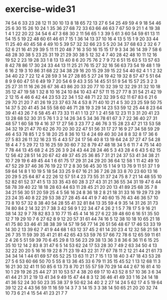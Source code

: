 # exercise-wide31
74
54
6
33
23
28
12
11
30
10
13
8
18
65
72
13
27
6
54
25
49
59
4
9
18
54
46
25
6
30
15
26
10
24
1
35
36
27
68
72
33
63
66
46
63
7
67
50
9
21
1
4
19
38
1
4
1
22
20
22
34
54
6
47
3
68
30
2
11
56
65
1
3
39
5
61
3
60
54
59
61
13
11
54
15
5
19
22
48
60
61
46
61
7
15
1
36
14
13
37
10
16
4
13
5
15
1
9
20
33
44
11
25
40
40
45
58
4
49
10
5
39
57
32
32
66
23
5
5
20
34
37
68
63
2
32
6
7
52
6
21
16
41
29
39
5
11
11
20
48
7
16
3
50
16
15
15
17
9
3
34
36
14
39
7
58
6
48
28
30
38
5
23
25
31
19
21
29
30
38
5
12
32
4
7
40
28
42
48
10
11
12
16
19
52
2
23
19
28
33
1
8
13
13
40
8
6
20
75
76
2
7
9
72
6
51
15
63
5
13
57
63
8
42
78
86
17
30
24
33
44
13
11
25
21
76
15
27
32
16
56
63
73
54
19
48
1
19
6
16
2
19
3
10
86
31
68
22
34
38
29
16
20
15
29
39
15
22
54
40
62
4
1
1
2
32
34
40
22
7
22
12
4
28
59
3
14
27
28
85
5
27
24
19
42
19
32
8
57
47
5
51
64
8
9
9
60
47
51
6
49
19
7
20
54
6
9
43
3
55
14
45
51
51
9
54
15
57
25
3
2
3
25
27
31
11
16
26
26
67
36
43
86
20
33
20
77
10
32
39
12
32
29
31
32
10
18
35
12
47
19
58
1
32
8
10
16
24
10
84
10
43
47
57
11
15
27
77
8
31
54
21
42
19
2
12
15
4
46
6
42
44
23
53
22
34
1
52
48
71
22
32
39
5
62
11
67
83
6
21
6
29
70
21
20
7
41
26
19
23
37
63
74
4
53
8
71
40
10
21
4
5
30
23
25
59
50
75
14
37
5
20
41
45
34
55
58
60
46
71
28
19
3
29
14
23
53
59
12
25
44
8
23
64
39
41
43
26
7
6
58
45
41
73
33
11
41
1
13
27
1
2
41
58
12
23
11
3
31
20
41
23
13
28
68
52
30
31
5
76
1
3
2
14
26
34
5
34
36
78
61
67
3
7
22
36
40
27
31
48
57
1
60
58
19
4
16
37
17
27
56
3
23
77
2
46
76
3
15
28
23
47
21
13
53
58
34
32
19
21
47
70
62
26
70
20
30
22
47
51
56
31
17
27
16
9
27
34
58
59
29
46
4
53
78
85
1
2
5
18
20
25
8
36
10
13
4
24
69
40
30
24
8
8
32
8
17
36
6
27
5
83
26
11
32
16
23
15
4
43
57
24
17
56
40
8
13
19
64
24
37
27
47
54
28
18
4
4
7
5
29
72
13
16
25
59
30
60
7
32
8
79
47
48
18
34
5
6
11
7
4
75
14
40
7
78
44
13
45
68
2
4
25
26
3
9
24
43
44
28
24
46
5
3
43
28
4
6
43
5
62
15
12
56
42
28
51
14
20
67
42
49
37
45
25
36
85
7
31
21
24
37
53
41
34
38
21
10
7
29
19
6
49
45
44
1
6
61
75
17
29
31
24
29
20
36
64
12
58
1
11
42
49
10
47
52
29
37
46
36
76
19
22
17
2
8
30
56
45
30
15
1
14
9
13
76
9
11
51
37
1
9
59
64
14
8
1
10
19
5
18
54
33
25
9
67
16
21
36
7
26
28
33
8
70
23
60
13
16
20
29
5
25
64
87
4
22
26
12
57
51
4
23
73
55
31
37
24
75
8
7
21
14
48
55
10
52
82
61
52
37
41
5
13
33
35
43
60
28
3
27
43
31
21
36
55
34
31
19
47
6
44
58
78
39
40
22
18
18
28
63
44
63
11
28
45
21
20
20
13
41
89
25
68
35
7
8
34
21
56
30
51
20
59
25
4
5
56
16
24
8
36
18
2
8
21
18
31
33
16
19
29
73
29
23
24
35
40
8
22
29
53
38
27
28
45
44
41
9
7
40
60
15
76
43
46
36
57
10
73
8
10
57
32
8
38
40
54
28
55
41
32
81
84
13
35
59
4
9
35
14
31
26
31
73
74
80
84
2
14
32
21
7
38
3
42
56
9
1
22
34
47
4
26
2
1
5
7
78
17
5
9
16
21
38
14
32
9
7
78
82
83
3
10
77
15
45
4
14
16
27
6
22
39
48
60
6
16
51
35
50
12
7
19
29
10
7
6
27
62
8
9
12
20
57
31
61
44
74
16
5
12
38
10
18
10
65
21
18
41
75
80
33
46
41
38
38
39
14
57
19
56
77
14
26
51
56
48
67
17
46
53
33
19
14
30
2
13
39
62
7
41
9
44
68
1
63
12
37
45
2
61
14
20
23
4
12
32
58
21
58
1
26
7
35
11
59
39
35
41
21
81
42
65
43
53
59
76
57
66
72
78
6
12
65
59
11
61
2
4
26
5
51
59
39
70
6
45
29
8
13
56
23
29
38
13
36
3
8
36
6
36
11
6
15
25
35
10
12
14
2
83
8
31
47
6
5
14
53
62
24
17
53
28
30
7
49
2
63
34
50
4
13
32
22
20
20
5
16
16
19
22
8
71
23
19
43
22
31
77
67
78
11
2
12
21
44
21
61
73
34
34
14
1
44
61
69
57
65
52
25
13
63
11
21
7
15
1
13
18
40
3
47
18
43
53
28
27
5
6
53
60
66
50
70
5
55
8
13
36
45
33
6
79
11
35
15
45
52
1
13
12
68
11
3
16
21
30
32
41
11
50
85
6
13
73
8
70
21
55
57
59
70
29
14
44
2
67
16
81
4
10
10
1
29
19
26
25
44
27
31
10
53
57
4
38
20
69
17
10
43
52
8
57
10
36
3
6
34
41
44
21
31
2
19
13
41
34
9
49
15
47
44
8
3
12
36
46
41
49
33
1
16
24
14
18
41
36
52
24
30
50
23
35
38
37
9
50
62
34
40
2
2
27
14
24
5
62
17
4
5
19
64
39
12
22
4
43
56
59
11
16
59
14
3
7
3
14
15
3
3
38
14
50
65
21
20
20
32
74
10
73
6
21
4
15
54
41
23
21
7
7
